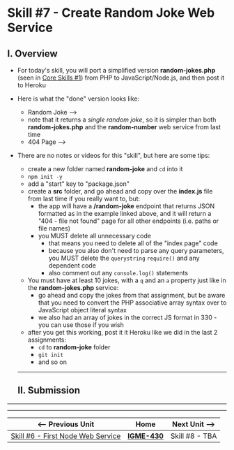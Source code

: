 # Skill #7 - Create Random Joke Web Service

## I. Overview
- For today's skill, you will port a simplified version **random-jokes.php** (seen in [Core Skills #1](./1-client-tools-and-http-protocol.md)) from PHP to JavaScript/Node.js, and then post it to Heroku
- Here is what the "done" version looks like:
  - Random Joke -->
  - note that it returns a *single random joke*, so it is simpler than both **random-jokes.php** and the **random-number** web service from last time
  - 404 Page --> 
- There are no notes or videos for this "skill", but here are some tips:
  - create a new folder named **random-joke** and `cd` into it
  - `npm init -y`
  - add a "start" key to "package.json"
  - create a **src** folder, and go ahead and copy over the **index.js** file from last time if you really want to, but:
    - the app will have a **/random-joke** endpoint that returns JSON formatted as in the example linked above, and it will return a "404 - file not found" page for all other endpoints (i.e. paths or file names)
    - you MUST delete all unnecessary code
      - that means you need to delete all of the "index page" code
      - because you also don't need to parse any query parameters, you MUST delete the `querystring` `require()` and any dependent code
      - also comment out any `console.log()` statements
   - You must have at least 10 jokes, with a `q` and an `a` property just like in the **random-jokes.php** service:
     - go ahead and copy the jokes from that assignment, but be aware that you need to convert the PHP associative array syntax over to JavaScript object literal syntax
     - we also had an array of jokes in the correct JS format in 330 - you can use those if you wish
  - after you get this working, post it it Heroku like we did in the last 2 assignments:
    - `cd` to **random-joke** folder
    - `git init`
    - and so on
  
  <hr>
  
  ## II. Submission
     

<hr><hr>

| <-- Previous Unit | Home | Next Unit -->
| --- | --- | --- 
|   [Skill #6 - First Node Web Service](6-first-node-web-service.md) |  [**IGME-430**](../) | Skill #8 - TBA
